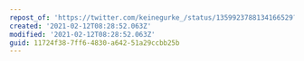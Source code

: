 ```yaml
---
repost_of: 'https://twitter.com/keinegurke_/status/1359923788134166529?s=09'
created: '2021-02-12T08:28:52.063Z'
modified: '2021-02-12T08:28:52.063Z'
guid: 11724f38-7ff6-4830-a642-51a29ccbb25b
---
```

 
